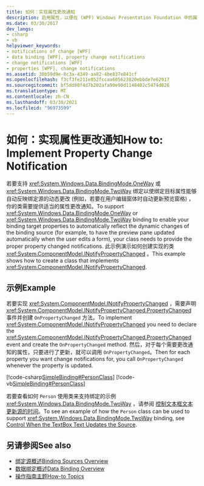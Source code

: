 ```yaml
---
title: 如何：实现属性更改通知
description: 启用属性，以便在 (WPF) Windows Presentation Foundation 中的属性值更改时自动通知绑定源。
ms.date: 03/30/2017
dev_langs:
- csharp
- vb
helpviewer_keywords:
- notifications of change [WPF]
- data binding [WPF], property change notifications
- change notifications [WPF]
- properties [WPF], change notifications
ms.assetid: 30b59d9e-8c3a-4349-aa82-4be837e841cf
ms.openlocfilehash: f3cf3fe211e852fccaa605623820ebbde7e62917
ms.sourcegitcommit: bf5dd80f4d7b202afa90e90d1148402c5474d826
ms.translationtype: MT
ms.contentlocale: zh-CN
ms.lasthandoff: 03/30/2021
ms.locfileid: "96973599"
---
```

# <a name="how-to-implement-property-change-notification"></a><span data-ttu-id="5e06f-103">如何：实现属性更改通知</span><span class="sxs-lookup"><span data-stu-id="5e06f-103">How to: Implement Property Change Notification</span></span>
<span data-ttu-id="5e06f-104">若要支持 <xref:System.Windows.Data.BindingMode.OneWay> 或 <xref:System.Windows.Data.BindingMode.TwoWay> 绑定以使绑定目标属性能够自动反映绑定源的动态更改 (例如，若要在用户编辑窗体时自动更新预览窗格) ，你的类需要提供适当的属性更改通知。</span><span class="sxs-lookup"><span data-stu-id="5e06f-104">To support <xref:System.Windows.Data.BindingMode.OneWay> or <xref:System.Windows.Data.BindingMode.TwoWay> binding to enable your binding target properties to automatically reflect the dynamic changes of the binding source (for example, to have the preview pane updated automatically when the user edits a form), your class needs to provide the proper property changed notifications.</span></span> <span data-ttu-id="5e06f-105">此示例演示如何创建实现的类 <xref:System.ComponentModel.INotifyPropertyChanged> 。</span><span class="sxs-lookup"><span data-stu-id="5e06f-105">This example shows how to create a class that implements <xref:System.ComponentModel.INotifyPropertyChanged>.</span></span>  
  
## <a name="example"></a><span data-ttu-id="5e06f-106">示例</span><span class="sxs-lookup"><span data-stu-id="5e06f-106">Example</span></span>  
 <span data-ttu-id="5e06f-107">若要实现 <xref:System.ComponentModel.INotifyPropertyChanged> ，需要声明 <xref:System.ComponentModel.INotifyPropertyChanged.PropertyChanged> 事件并创建 `OnPropertyChanged` 方法。</span><span class="sxs-lookup"><span data-stu-id="5e06f-107">To implement <xref:System.ComponentModel.INotifyPropertyChanged> you need to declare the <xref:System.ComponentModel.INotifyPropertyChanged.PropertyChanged> event and create the `OnPropertyChanged` method.</span></span> <span data-ttu-id="5e06f-108">然后，对于每个需要更改通知的属性，只要进行了更新，就可以调用 `OnPropertyChanged`。</span><span class="sxs-lookup"><span data-stu-id="5e06f-108">Then for each property you want change notifications for, you call `OnPropertyChanged` whenever the property is updated.</span></span>  
  
 [!code-csharp[SimpleBinding#PersonClass](~/samples/snippets/csharp/VS_Snippets_Wpf/SimpleBinding/CSharp/Person.cs#personclass)]
 [!code-vb[SimpleBinding#PersonClass](~/samples/snippets/visualbasic/VS_Snippets_Wpf/SimpleBinding/VisualBasic/Person.vb#personclass)]  
  
 <span data-ttu-id="5e06f-109">若要查看如何 `Person` 使用类来支持绑定的示例 <xref:System.Windows.Data.BindingMode.TwoWay> ，请参阅 [控制文本框文本更新源的时间](how-to-control-when-the-textbox-text-updates-the-source.md)。</span><span class="sxs-lookup"><span data-stu-id="5e06f-109">To see an example of how the `Person` class can be used to support <xref:System.Windows.Data.BindingMode.TwoWay> binding, see [Control When the TextBox Text Updates the Source](how-to-control-when-the-textbox-text-updates-the-source.md).</span></span>  
  
## <a name="see-also"></a><span data-ttu-id="5e06f-110">另请参阅</span><span class="sxs-lookup"><span data-stu-id="5e06f-110">See also</span></span>

- [<span data-ttu-id="5e06f-111">绑定源概述</span><span class="sxs-lookup"><span data-stu-id="5e06f-111">Binding Sources Overview</span></span>](binding-sources-overview.md)
- [<span data-ttu-id="5e06f-112">数据绑定概述</span><span class="sxs-lookup"><span data-stu-id="5e06f-112">Data Binding Overview</span></span>](/dotnet/desktop-wpf/data/data-binding-overview)
- [<span data-ttu-id="5e06f-113">操作指南主题</span><span class="sxs-lookup"><span data-stu-id="5e06f-113">How-to Topics</span></span>](data-binding-how-to-topics.md)
